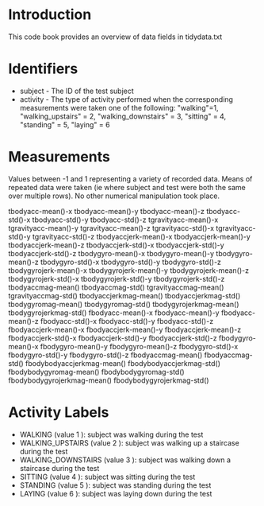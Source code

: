# Introduction
This code book provides an overview of data fields in  tidydata.txt

Identifiers
===========
- subject  - The ID of the test subject
- activity  - The type of activity performed when the corresponding measurements were taken
  one of the following:
  "walking"=1, "walking_upstairs" = 2, "walking_downstairs" = 3, "sitting" = 4, "standing" = 5, "laying" = 6

Measurements
============
Values between -1 and 1 representing a variety of recorded data. Means of repeated data were taken (ie where subject and test were both the same over multiple rows). No other numerical manipulation took place.

tbodyacc-mean()-x
 tbodyacc-mean()-y
 tbodyacc-mean()-z
 tbodyacc-std()-x
 tbodyacc-std()-y
 tbodyacc-std()-z
 tgravityacc-mean()-x
 tgravityacc-mean()-y
 tgravityacc-mean()-z
 tgravityacc-std()-x
 tgravityacc-std()-y
 tgravityacc-std()-z
 tbodyaccjerk-mean()-x
 tbodyaccjerk-mean()-y
 tbodyaccjerk-mean()-z
 tbodyaccjerk-std()-x
 tbodyaccjerk-std()-y
 tbodyaccjerk-std()-z
 tbodygyro-mean()-x
 tbodygyro-mean()-y
 tbodygyro-mean()-z
 tbodygyro-std()-x
 tbodygyro-std()-y
 tbodygyro-std()-z
 tbodygyrojerk-mean()-x
 tbodygyrojerk-mean()-y
 tbodygyrojerk-mean()-z
 tbodygyrojerk-std()-x
 tbodygyrojerk-std()-y
 tbodygyrojerk-std()-z
 tbodyaccmag-mean()
 tbodyaccmag-std()
 tgravityaccmag-mean()
 tgravityaccmag-std()
 tbodyaccjerkmag-mean()
 tbodyaccjerkmag-std()
 tbodygyromag-mean()
 tbodygyromag-std()
 tbodygyrojerkmag-mean()
 tbodygyrojerkmag-std()
 fbodyacc-mean()-x
 fbodyacc-mean()-y
 fbodyacc-mean()-z
 fbodyacc-std()-x
 fbodyacc-std()-y
 fbodyacc-std()-z
 fbodyaccjerk-mean()-x
 fbodyaccjerk-mean()-y
 fbodyaccjerk-mean()-z
 fbodyaccjerk-std()-x
 fbodyaccjerk-std()-y
 fbodyaccjerk-std()-z
 fbodygyro-mean()-x
 fbodygyro-mean()-y
 fbodygyro-mean()-z
 fbodygyro-std()-x
 fbodygyro-std()-y
 fbodygyro-std()-z
 fbodyaccmag-mean()
 fbodyaccmag-std()
 fbodybodyaccjerkmag-mean()
 fbodybodyaccjerkmag-std()
 fbodybodygyromag-mean()
 fbodybodygyromag-std()
 fbodybodygyrojerkmag-mean()
 fbodybodygyrojerkmag-std()


Activity Labels
===============
- WALKING  (value  1 ): subject was walking during the test
- WALKING_UPSTAIRS  (value  2 ): subject was walking up a staircase during the test
- WALKING_DOWNSTAIRS  (value  3 ): subject was walking down a staircase during the test
- SITTING  (value  4 ): subject was sitting during the test
- STANDING  (value  5 ): subject was standing during the test
- LAYING  (value  6 ): subject was laying down during the test
